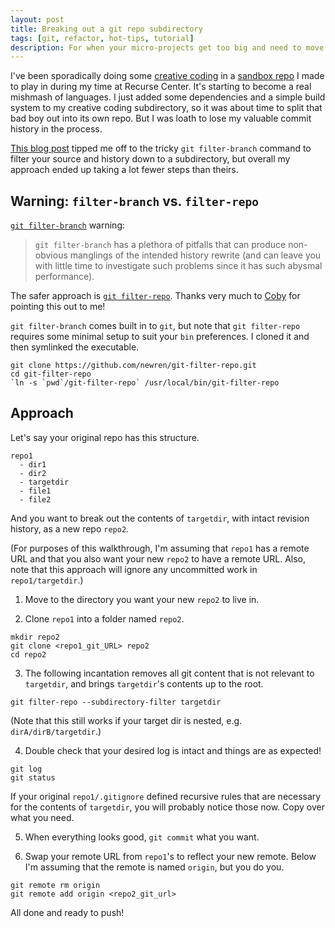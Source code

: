 ```yaml
---
layout: post
title: Breaking out a git repo subdirectory
tags: [git, refactor, hot-tips, tutorial]
description: For when your micro-projects get too big and need to move into their own repo!
---
```


I've been sporadically doing some [creative coding](https://rfong.github.io/creative-coding) in a [sandbox repo](https://github.com/rfong/rc-sandbox) I made to play in during my time at Recurse Center. It's starting to become a real mishmash of languages. I just added some dependencies and a simple build system to my creative coding subdirectory, so it was about time to split that bad boy out into its own repo. But I was loath to lose my valuable commit history in the process.

[This blog post](http://tuxdiary.com/2015/08/13/move-subdir-new-git-repo-preserve-history/) tipped me off to the tricky `git filter-branch` command to filter your source and history down to a subdirectory, but overall my approach ended up taking a lot fewer steps than theirs.

## Warning: `filter-branch` vs. `filter-repo`

[`git filter-branch`](https://git-scm.com/docs/git-filter-branch#_warning) warning:
> `git filter-branch` has a plethora of pitfalls that can produce non-obvious manglings of the intended history rewrite (and can leave you with little time to investigate such problems since it has such abysmal performance).

The safer approach is [`git filter-repo`](https://github.com/newren/git-filter-repo/). Thanks very much to [Coby](https://github.com/acobster) for pointing this out to me!

`git filter-branch` comes built in to `git`, but note that `git filter-repo` requires some minimal setup to suit your `bin` preferences. I cloned it and then symlinked the executable.
```
git clone https://github.com/newren/git-filter-repo.git
cd git-filter-repo
`ln -s `pwd`/git-filter-repo` /usr/local/bin/git-filter-repo
```

## Approach

Let's say your original repo has this structure.
```
repo1
  - dir1
  - dir2
  - targetdir
  - file1
  - file2
```

And you want to break out the contents of `targetdir`, with intact revision history, as a new repo `repo2`.

(For purposes of this walkthrough, I'm assuming that `repo1` has a remote URL and that you also want your new `repo2` to have a remote URL. Also, note that this approach will ignore any uncommitted work in `repo1/targetdir`.)

1. Move to the directory you want your new `repo2` to live in.

2. Clone `repo1` into a folder named `repo2`.
```
mkdir repo2
git clone <repo1_git_URL> repo2
cd repo2
```

3. The following incantation removes all git content that is not relevant to `targetdir`, and brings `targetdir`'s contents up to the root.
```
git filter-repo --subdirectory-filter targetdir
```
(Note that this still works if your target dir is nested, e.g. `dirA/dirB/targetdir`.)

4. Double check that your desired log is intact and things are as expected!
```
git log
git status
```
If your original `repo1/.gitignore` defined recursive rules that are necessary for the contents of `targetdir`, you will probably notice those now. Copy over what you need.

5. When everything looks good, `git commit` what you want.

6. Swap your remote URL from `repo1`'s to reflect your new remote. Below I'm assuming that the remote is named `origin`, but you do you.
```
git remote rm origin
git remote add origin <repo2_git_url>
```

All done and ready to push!
